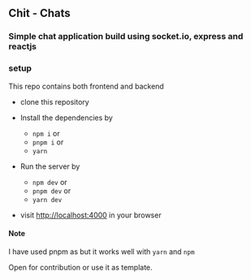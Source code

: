 ## Chit - Chats

### Simple chat application build using socket.io, express and reactjs

### setup

This repo contains both frontend and backend

- clone this repository

- Install the dependencies by

  - `npm i` or
  - `pnpm i` or
  - `yarn`

- Run the server by

  - `npm dev` or
  - `pnpm dev` or
  - `yarn dev`

- visit [http://localhost:4000](http://localhost:4000) in your browser

#### Note

I have used pnpm as but it works well with `yarn` and `npm`

Open for contribution or use it as template.
